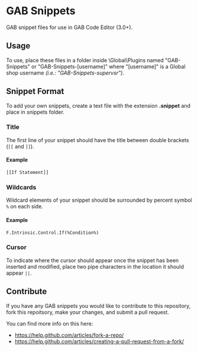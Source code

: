# GAB Snippets
GAB snippet files for use in GAB Code Editor (3.0+).

## Usage
To use, place these files in a folder inside \Global\Plugins named "GAB-Snippets" or "GAB-Snippets-[username]" where "[username]" is a Global shop username *(i.e.: "GAB-Snippets-supervsr")*.

## Snippet Format
To add your own snippets, create a text file with the extension **.snippet** and place in snippets folder.

### Title
The first line of your snippet should have the title between double brackets (`[[` and `]]`).

#### Example
    [[If Statement]]

### Wildcards
Wildcard elements of your snippet should be surrounded by percent symbol `%` on each side.

#### Example
    F.Intrinsic.Control.If(%Condition%)

### Cursor
To indicate where the cursor should appear once the snippet has been inserted and modified, place two pipe characters in the location it should appear `||`.

## Contribute
If you have any GAB snippets you would like to contribute to this repository, fork this repoitsory, make your changes, and submit a pull request.

You can find more info on this here:
* https://help.github.com/articles/fork-a-repo/
* https://help.github.com/articles/creating-a-pull-request-from-a-fork/